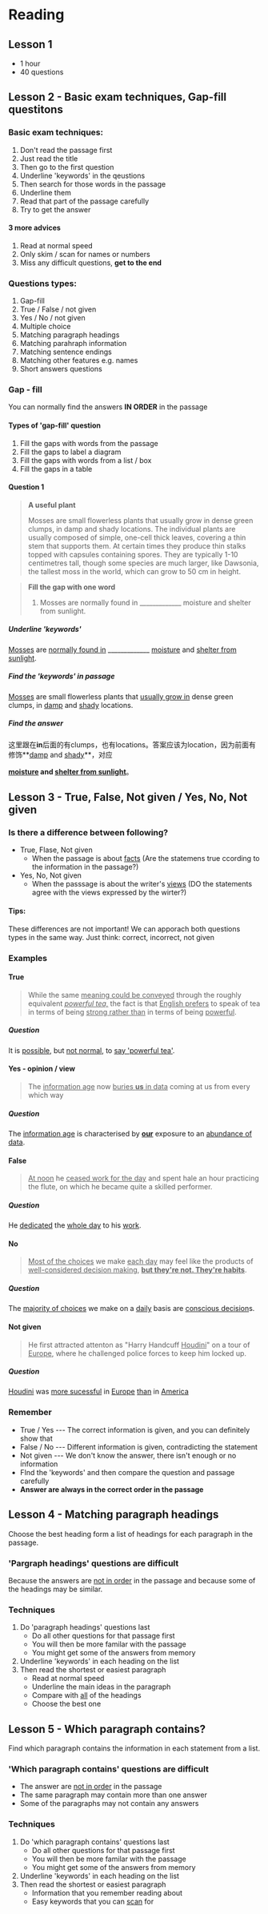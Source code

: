 # Reading

## Lesson 1

- 1 hour
- 40 questions

## Lesson 2 - Basic exam techniques, Gap-fill questitons

### Basic exam techniques:

1. Don't read the passage first
2. Just read the title 
3. Then go to the first question
4. Underline 'keywords' in the qeustions
5. Then search for those words in the passage
6. Underline them
7. Read that part of the passage carefully
8. Try to get the answer

#### 3 more advices

1. Read at normal speed
2. Only skim / scan for names or numbers
3. Miss any difficult questions, **get to the end**

### Questions types:

1. Gap-fill
2. True / False / not given
3. Yes / No / not given
4. Multiple choice
5. Matching paragraph headings
6. Matching parahraph information
7. Matching sentence endings
8. Matching other features e.g. names
9. Short answers questions

### Gap - fill

You can normally find the answers **IN ORDER** in the passage

#### Types of 'gap-fill' question

1. Fill the gaps with words from the passage
2. Fill the gaps to label a diagram
3. Fill the gaps with words from a list / box
4. Fill the gaps in a table

#### Question 1

> **A useful plant**
>
> Mosses are small flowerless plants that usually grow in dense green clumps, in damp and shady locations. The individual plants are usually composed of simple, one-cell thick leaves, covering a thin stem that supports them. At certain times they produce thin stalks topped with capsules containing spores. They are typically 1-10 centimetres tall, though some species are much larger, like Dawsonia, the tallest moss in the world, which can grow to 50 cm in height.

> **Fill the gap with one word**
>
> 1. Mosses are normally found in  _____________ moisture and shelter from sunlight.

##### Underline 'keywords'

<u>Mosses</u> are <u>normally found in</u>  _____________ <u>moisture</u> and <u>shelter from sunlight</u>.

##### Find the 'keywords' in passage

<u>Mosses</u> are small flowerless plants that <u>usually grow in</u> dense green clumps, in <u>damp</u> and <u>shady</u> locations.

##### Find the answer

这里跟在**in**后面的有clumps，也有locations。答案应该为location，因为前面有修饰**<u>damp</u> and <u>shady</u>**，对应

**<u>moisture</u> and <u>shelter from sunlight</u>**。

## Lesson 3 - True, False, Not given / Yes, No, Not given

### Is there a difference between following?

- True, Flase, Not given
  - When the passage is about <u>facts</u> (Are the statemens true ccording to the information in the passage?)
- Yes, No, Not given
  - When the passsage is about the writer's <u>views</u> (DO the statements agree with the views expressed by the wirter?)

#### Tips:

These differences are not important! We can apporach both questions types in the same way. Just think: correct, incorrect, not given

### Examples

#### True

> While the same <u>meaning could be conveyed</u> through the roughly equivalent *<u>powerful tea,</u>* the fact is that <u>English prefers</u> to speak of tea in terms of being <u>strong rather than</u> in terms of being <u>powerful</u>.

##### Question

It is <u>possible</u>, but <u>not normal</u>, to <u>say 'powerful tea'</u>.

#### Yes - opinion / view

> The <u>information age</u> now <u>buries **us** in data</u> coming at us from every which way

##### Question

The <u>information age</u> is characterised by <u>**our**</u> exposure to an <u>abundance of data</u>.

#### False

> <u>At noon</u> he <u>ceased work for the day</u> and spent hale an hour practicing the flute, on which he became quite a skilled performer.

##### Question

He <u>dedicated</u> the <u>whole day</u> to his <u>work</u>.

#### No

> <u>Most of the choices</u> we make <u>each day</u> may feel like the products of <u>well-considered decision making</u>, <u>**but they're not. They're habits**</u>.

##### Question

The <u>majority of choices</u> we make on a <u>daily</u> basis are <u>conscious decision</u>s.

#### Not given

> He first attracted attenton as "Harry Handcuff <u>Houdini</u>" on a tour of <u>Europe</u>, where he challenged police forces to keep him locked up.

##### Question

<u>Houdini</u> was <u>more sucessful</u> in <u>Europe</u> <u>than</u> in <u>America</u>

### Remember 

- True / Yes --- The correct information is given, and you can definitely show that
- False / No --- Different information is given, contradicting the statement
- Not given --- We don't know the answer, there isn't enough or no information
- FInd the 'keywords' and then compare the question and passage carefully
- **Answer are always in the correct order in the passage**

## Lesson 4 - Matching paragraph headings

Choose the best heading form a list of headings for each paragraph in the passage.

### 'Pargraph headings' questions are difficult

Because the answers are <u>not in order</u> in the passage and because some of the headings may be similar.

### Techniques

1. Do 'paragraph headings' questions last
   - Do all other questions for that passage first
   - You will then be more familar with the passage
   - You might get some of the answers from memory
2. Underline 'keywords' in each heading on the list
3. Then read the shortest or easiest paragraph
   - Read at normal speed
   - Underline the main ideas in the paragraph
   - Compare with <u>all</u> of the headings
   - Choose the best one

## Lesson 5 - Which paragraph contains?

Find which paragraph contains the information in each statement from a list.

### 'Which paragraph contains' questions are difficult
- The answer are <u>not in order</u> in the passage
- The same paragraph may contain more than one answer
- Some of the paragraphs may not contain any answers

### Techniques

1. Do 'which paragraph contains' questions last
   - Do all other questions for that passage first
   - You will then be more familar with the passage
   - You might get some of the answers from memory
2. Underline 'keywords' in each heading on the list
3. Then read the shortest or easiest paragraph
   - Information that you remember reading about
   - Easy keywords that you can <u>scan</u> for

​    